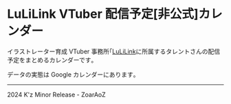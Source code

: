 # LuLiLink VTuber 配信予定[非公式]カレンダー

イラストレーター育成 VTuber 事務所｢[LuLiLink](https://lulilink.com/)に所属するタレントさんの配信予定をまとめるカレンダーです｡

データの実態は Google カレンダーにあります｡

----
2024 K'z Minor Release - ZoarAoZ
